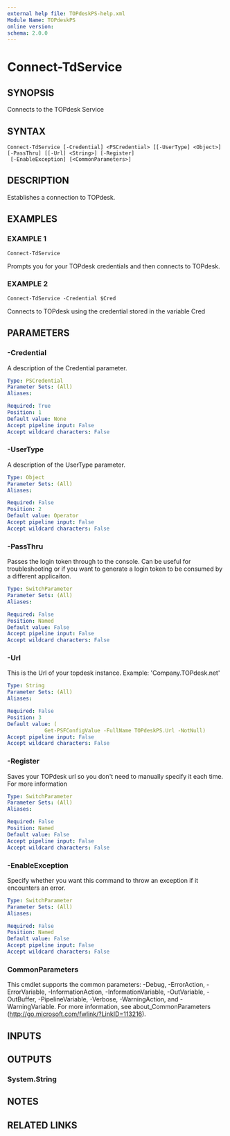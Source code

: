 ```yaml
---
external help file: TOPdeskPS-help.xml
Module Name: TOPdeskPS
online version:
schema: 2.0.0
---
```


# Connect-TdService

## SYNOPSIS
Connects to the TOPdesk Service

## SYNTAX

```
Connect-TdService [-Credential] <PSCredential> [[-UserType] <Object>] [-PassThru] [[-Url] <String>] [-Register]
 [-EnableException] [<CommonParameters>]
```

## DESCRIPTION
Establishes a connection to TOPdesk.

## EXAMPLES

### EXAMPLE 1
```
Connect-TdService
```

Prompts you for your TOPdesk credentials and then connects to TOPdesk.

### EXAMPLE 2
```
Connect-TdService -Credential $Cred
```

Connects to TOPdesk using the credential stored in the variable Cred

## PARAMETERS

### -Credential
A description of the Credential parameter.

```yaml
Type: PSCredential
Parameter Sets: (All)
Aliases:

Required: True
Position: 1
Default value: None
Accept pipeline input: False
Accept wildcard characters: False
```

### -UserType
A description of the UserType parameter.

```yaml
Type: Object
Parameter Sets: (All)
Aliases:

Required: False
Position: 2
Default value: Operator
Accept pipeline input: False
Accept wildcard characters: False
```

### -PassThru
Passes the login token through to the console.
Can be useful for troubleshooting or if you want to generate a login token to be consumed by a different applicaiton.

```yaml
Type: SwitchParameter
Parameter Sets: (All)
Aliases:

Required: False
Position: Named
Default value: False
Accept pipeline input: False
Accept wildcard characters: False
```

### -Url
This is the Url of your topdesk instance.
Example: 'Company.TOPdesk.net'

```yaml
Type: String
Parameter Sets: (All)
Aliases:

Required: False
Position: 3
Default value: (
			Get-PSFConfigValue -FullName TOPdeskPS.Url -NotNull)
Accept pipeline input: False
Accept wildcard characters: False
```

### -Register
Saves your TOPdesk url so you don't need to manually specify it each time.
For more information

```yaml
Type: SwitchParameter
Parameter Sets: (All)
Aliases:

Required: False
Position: Named
Default value: False
Accept pipeline input: False
Accept wildcard characters: False
```

### -EnableException
Specify whether you want this command to throw an exception if it encounters an error.

```yaml
Type: SwitchParameter
Parameter Sets: (All)
Aliases:

Required: False
Position: Named
Default value: False
Accept pipeline input: False
Accept wildcard characters: False
```

### CommonParameters
This cmdlet supports the common parameters: -Debug, -ErrorAction, -ErrorVariable, -InformationAction, -InformationVariable, -OutVariable, -OutBuffer, -PipelineVariable, -Verbose, -WarningAction, and -WarningVariable.
For more information, see about_CommonParameters (http://go.microsoft.com/fwlink/?LinkID=113216).

## INPUTS

## OUTPUTS

### System.String
## NOTES

## RELATED LINKS
